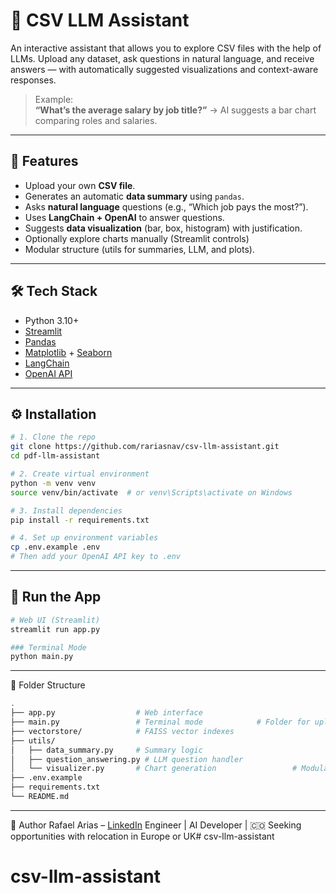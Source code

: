 # 🧠 CSV LLM Assistant

An interactive assistant that allows you to explore CSV files with the help of LLMs. Upload any dataset, ask questions in natural language, and receive answers — with automatically suggested visualizations and context-aware responses.

> Example:  
> **“What’s the average salary by job title?”** → AI suggests a bar chart comparing roles and salaries.

---

## 🚀 Features

- Upload your own **CSV file**.
- Generates an automatic **data summary** using `pandas`.
- Asks **natural language** questions (e.g., “Which job pays the most?”).
- Uses **LangChain + OpenAI** to answer questions.
- Suggests **data visualization** (bar, box, histogram) with justification.
- Optionally explore charts manually (Streamlit controls)
- Modular structure (utils for summaries, LLM, and plots).

---

## 🛠️ Tech Stack

- Python 3.10+
- [Streamlit](https://streamlit.io/)
- [Pandas](https://pandas.pydata.org/)
- [Matplotlib](https://matplotlib.org/) + [Seaborn](https://seaborn.pydata.org/)
- [LangChain](https://github.com/langchain-ai/langchain)
- [OpenAI API](https://platform.openai.com/)

---

## ⚙️ Installation

```bash
# 1. Clone the repo
git clone https://github.com/rariasnav/csv-llm-assistant.git
cd pdf-llm-assistant

# 2. Create virtual environment
python -m venv venv
source venv/bin/activate  # or venv\Scripts\activate on Windows

# 3. Install dependencies
pip install -r requirements.txt

# 4. Set up environment variables
cp .env.example .env
# Then add your OpenAI API key to .env
```
---

## 🧪 Run the App

```bash
# Web UI (Streamlit)
streamlit run app.py

### Terminal Mode
python main.py
```

---

📁 Folder Structure
```bash
.
├── app.py                  # Web interface
├── main.py                 # Terminal mode            # Folder for uploaded PDFs
├── vectorstore/            # FAISS vector indexes
├── utils/ 
│   ├── data_summary.py     # Summary logic
│   ├── question_answering.py # LLM question handler
│   └── visualizer.py       # Chart generation                 # Modular functions (PDF, embeddings, QA)
├── .env.example
├── requirements.txt
└── README.md
```

---

👤 Author
Rafael Arias – [LinkedIn](https://www.linkedin.com/in/rafael-arias-navarro/)
Engineer | AI Developer | 🇨🇴 Seeking opportunities with relocation in Europe or UK# csv-llm-assistant
# csv-llm-assistant
